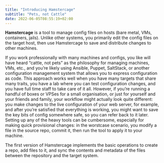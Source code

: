 ```yaml
---
title: "Introducing Hamstercage"
subtitle: "Pets, not Cattle"
date: 2022-06-05T08:55:19+02:00
---
```


**Hamstercage** is a tool to manage config files on hosts (bare metal, VMs, containers, jails). Unlike other systems, you primarily edit the config files on the target host, then use Hamstercage to save and distribute changes to other machines.

If you work professionally with many machines and configs, you like will have heard “cattle, not pets” as the philosophy for managing machines, VMs, etc., and you’re likely using Ansible, Puppet, SaltStack, or another configuration management system that allows you to express configuration as code. This approach works well when you have many targets that share many traits, you have a lab where you can test configuration changes, and you have full time staff to take care of it all.
However, if you’re running a handful of boxes or VPSes for a small organisation, or just for yourself and your friends and family, your workflow might actually look quite different: you make changes to the live configuration of your web server, for example, and after you’re satisfied that everything is working, you might want to save the key bits of config somewhere safe, so you can refer back to it later. Setting up any of the heavy tools can be cumbersome, especially for making quick provisional changes: in the worstcase scenario, you modify a file in the source repo, commit it, then run the tool to apply it to your machine.

The first version of Hamstercage implements the basic operations to create a repo, add files to it, and sync the contents and metadata of the files between the repository and the target system.